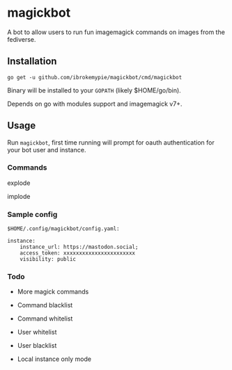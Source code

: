 # magickbot

A bot to allow users to run fun imagemagick commands on images from the fediverse.

## Installation

`go get -u github.com/ibrokemypie/magickbot/cmd/magickbot`

Binary will be installed to your `GOPATH` (likely $HOME/go/bin).

Depends on go with modules support and imagemagick v7+.

## Usage

Run `magickbot`, first time running will prompt for oauth authentication for your bot user and instance.

### Commands

explode

implode

### Sample config

`$HOME/.config/magickbot/config.yaml:`

```
instance:
    instance_url: https://mastodon.social;
    access_token: xxxxxxxxxxxxxxxxxxxxxxx
    visibility: public
```

### Todo

- More magick commands

- Command blacklist

- Command whitelist

- User whitelist

- User blacklist

- Local instance only mode
